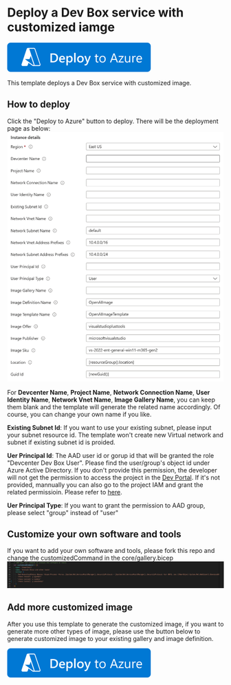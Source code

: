 # Deploy a Dev Box service with customized iamge

[![Deploy to Azure](https://raw.githubusercontent.com/Azure/azure-quickstart-templates/master/1-CONTRIBUTION-GUIDE/images/deploytoazure.svg?sanitize=true)](https://portal.azure.com/#create/Microsoft.Template/uri/https%3A%2F%2Fraw.githubusercontent.com%2Fluxu-ms%2FDevbox-ADE-Infra%2Fdevbox-ade-openai%2Finfra%2Fazuredeploy.json)

This template deploys a Dev Box service with customized image.

## How to deploy 
Click the "Deploy to Azure" button to deploy. There will be the deployment page as below:
![Deployment Sample](assets/deployment-page.png)

For **Devcenter Name**, **Project Name**, **Network Connection Name**, **User Identity Name**, **Network Vnet Name**, **Image Gallery Name**, you can keep them blank and the template will generate the related name accordingly. Of course, you can change your own name if you like.

**Existing Subnet Id**: If you want to use your existing subnet, please input your subnet resource id. The template won't create new Virtual network and subnet if existing subnet id is proided.

**Uer Principal Id**: The AAD user id or gorup id that will be granted the role "Devcenter Dev Box User". Please find the user/group's object id under Azure Active Directory. If you don't provide this permission, the developer will not get the permission to access the project in the [Dev Portal](https://devportal.microsoft.com). If it's not provided, mannually you can also go to the project IAM and grant the related permissioin. Please refer to [here](https://learn.microsoft.com/en-us/azure/dev-box/quickstart-configure-dev-box-service?tabs=AzureADJoin#6-provide-access-to-a-dev-box-project).

**Uer Principal Type**: If you want to grant the permission to AAD group, please select "group" instead of "user"

## Customize your own software and tools 
If you want to add your own software and tools, please fork this repo and change the customizedCommand in the core/gallery.bicep
![customized-command](assets/customized-command.png)

## Add more customized image
After you use this template to generate the customized image, if you want to generate more other types of image, please use the button below to generate customized image to your existing gallery and image definition.

[![Deploy to Azure](https://raw.githubusercontent.com/Azure/azure-quickstart-templates/master/1-CONTRIBUTION-GUIDE/images/deploytoazure.svg?sanitize=true)](https://portal.azure.com/#create/Microsoft.Template/uri/https%3A%2F%2Fraw.githubusercontent.com%2Fluxu-ms%2FDevbox-ADE-Infra%2Fdevbox-ade-openai%2Fcustomized-image%2Fcustomized-image.json)
